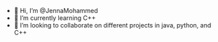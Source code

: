 - 👋 Hi, I’m @JennaMohammed
- 🌱 I’m currently learning C++
- 💞️ I’m looking to collaborate on different projects in java, python, and C++



<!---
JennaMohammed/JennaMohammed is a ✨ special ✨ repository because its `README.md` (this file) appears on your GitHub profile.
You can click the Preview link to take a look at your changes.
--->
